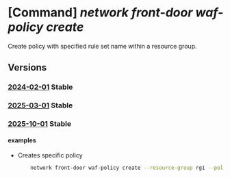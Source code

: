 # [Command] _network front-door waf-policy create_

Create policy with specified rule set name within a resource group.

## Versions

### [2024-02-01](/Resources/mgmt-plane/L3N1YnNjcmlwdGlvbnMve30vcmVzb3VyY2Vncm91cHMve30vcHJvdmlkZXJzL21pY3Jvc29mdC5uZXR3b3JrL2Zyb250ZG9vcndlYmFwcGxpY2F0aW9uZmlyZXdhbGxwb2xpY2llcy97fQ==/2024-02-01.xml) **Stable**

<!-- mgmt-plane /subscriptions/{}/resourcegroups/{}/providers/microsoft.network/frontdoorwebapplicationfirewallpolicies/{} 2024-02-01 -->

### [2025-03-01](/Resources/mgmt-plane/L3N1YnNjcmlwdGlvbnMve30vcmVzb3VyY2Vncm91cHMve30vcHJvdmlkZXJzL21pY3Jvc29mdC5uZXR3b3JrL2Zyb250ZG9vcndlYmFwcGxpY2F0aW9uZmlyZXdhbGxwb2xpY2llcy97fQ==/2025-03-01.xml) **Stable**

<!-- mgmt-plane /subscriptions/{}/resourcegroups/{}/providers/microsoft.network/frontdoorwebapplicationfirewallpolicies/{} 2025-03-01 -->

### [2025-10-01](/Resources/mgmt-plane/L3N1YnNjcmlwdGlvbnMve30vcmVzb3VyY2Vncm91cHMve30vcHJvdmlkZXJzL21pY3Jvc29mdC5uZXR3b3JrL2Zyb250ZG9vcndlYmFwcGxpY2F0aW9uZmlyZXdhbGxwb2xpY2llcy97fQ==/2025-10-01.xml) **Stable**

<!-- mgmt-plane /subscriptions/{}/resourcegroups/{}/providers/microsoft.network/frontdoorwebapplicationfirewallpolicies/{} 2025-10-01 -->

#### examples

- Creates specific policy
    ```bash
        network front-door waf-policy create --resource-group rg1 --policy-name Policy1 --location WestUs --enabled-state Enabled --mode Prevention --redirect-url http://www.bing.com --custom-block-response-status-code 429 --custom-block-response-body PGh0bWw+CjxoZWFkZXI+PHRpdGxlPkhlbGxvPC90aXRsZT48L2hlYWRlcj4KPGJvZHk+CkhlbGxvIHdvcmxkCjwvYm9keT4KPC9odG1sPg== --request-body-check Disabled --javascript-challenge-expiration-in-minutes 30 --captcha-expiration-in-minutes 30 --log-scrubbing "{state:Enabled,scrubbing-rules:[{match-variable:RequestIPAddress,selector-match-operator:EqualsAny,selector:null,state:Enabled}]}" --custom-rules "{rules:[{name:Rule1,priority:1,rule-type:RateLimitRule,rate-limit-threshold:1000,match-conditions:[{match-variable:RemoteAddr,operator:IPMatch,match-value:[192.168.1.0/24,10.0.0.0/24]}],action:Block},{name:Rule2,priority:2,rule-type:MatchRule,match-conditions:[{match-variable:RemoteAddr,operator:GeoMatch,match-value:[CH]},{match-variable:RequestHeader,operator:Contains,selector:UserAgent,match-value:[windows],transforms:[Lowercase]}],action:Block},{name:Rule3,priority:1,rule-type:RateLimitRule,rate-limit-threshold:1000,match-conditions:[{match-variable:RemoteAddr,operator:ServiceTagMatch,match-value:[AzureBackup,AzureBotService]}],action:CAPTCHA}]}" --managed-rules "{managed-rule-sets:[{rule-set-type:DefaultRuleSet,rule-set-version:1.0,rule-set-action:Block,exclusions:[{matchVariable:RequestHeaderNames,selectorMatchOperator:Equals,selector:User-Agent}],rule-group-overrides:[{rule-group-name:SQLI,exclusions:[{matchVariable:RequestCookieNames,selectorMatchOperator:StartsWith,selector:token}],rules:[{rule-id:942100,enabled-state:Enabled,action:Redirect,exclusions:[{matchVariable:QueryStringArgNames,selectorMatchOperator:Equals,selector:query}]},{rule-id:942110,enabled-state:Disabled}]}]},{rule-set-type:Microsoft_HTTPDDoSRuleSet,rule-set-version:1.0,rule-group-overrides:[{rule-group-name:ExcessiveRequests,rules:[{rule-id:500100,enabled-state:Enabled,action:Block,sensitivity:High}]}]}]}" --sku Premium_AzureFrontDoor
    ```
